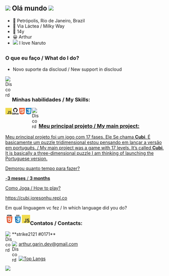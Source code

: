 ## <img src="https://i.imgur.com/qfRWQvB.gif" width="24px"> Olá mundo <img src="https://i.imgur.com/qfRWQvB.gif" width="24px">

 - 🚩 Petrópolis, Rio de Janeiro, Brazil
 - 🌌 Via Láctea / Milky Way
 - 👦 14y
 - 😀 Arthur
 - <img src="https://upload.wikimedia.org/wikipedia/commons/thumb/a/ab/Simbolo_konoha.svg/768px-Simbolo_konoha.svg.png" width="24px"> I love Naruto

 
 

 
##
 
### O que eu faço / What do I do?
 
 
 - Novo suporte da discloud / New support in discloud <a href="https://discloudbot.com/">
  <img align="left" alt="Discord" width="21px" src="https://avatars2.githubusercontent.com/u/52298750?s=200&v=4" />
</a>
 
 <br />
 <br />
 
 
 ##




### Minhas habilidades / My Skills:
<a href="https://pt.wikipedia.org/wiki/JavaScript">
  <img align="left" alt="Discord" width="21px" src="https://raw.githubusercontent.com/devicons/devicon/master/icons/javascript/javascript-original.svg" />


<a href="https://github.com">
  <img align="left" alt="Discord" width="21px" src="https://raw.githubusercontent.com/devicons/devicon/master/icons/github/github-original-wordmark.svg" />




<a href="https://pt.wikipedia.org/wiki/HTML#">
  <img align="left" alt="Discord" width="21px" src="https://raw.githubusercontent.com/devicons/devicon/master/icons/html5/html5-original.svg" />



 
 
 
<a href="https://pt.wikipedia.org/wiki/Cascading_Style_Sheets">
  <img align="left" alt="Discord" width="21px" src="https://raw.githubusercontent.com/devicons/devicon/master/icons/css3/css3-original.svg" />
 





<a href="hhttps://pt.wikipedia.org/wiki/Visual_Studio_Code">
  <img align="left" alt="Discord" width="21px" src="https://emoji.gg/assets/emoji/2022_vs_code_rainbow.gif" />
 
 <br />
 
 ##

### Meu principal projeto / My main project:

Meu principal projeto foi um jogo com 17 fases. Ele Se chama **Cubi**. É basicamente um puzzle tridimensional estou pensando em lançar a versão em português. / My main project was a game with 17 levels. It’s called **Cubi**. It is basically a three-dimensional puzzle I am thinking of launching the Portuguese version.

Demorou quanto tempo para fazer?

-**3 meses** / **3 months**

Como Joga / How to play?

https://cubi.joresonhu.repl.co

Em qual linguagem vc fez / In which language did you do?

<img align="left" alt="HTML5" width="26px" src="https://raw.githubusercontent.com/github/explore/80688e429a7d4ef2fca1e82350fe8e3517d3494d/topics/html/html.png" /> 




<img align="left" alt="CSS3" width="26px" src="https://raw.githubusercontent.com/github/explore/80688e429a7d4ef2fca1e82350fe8e3517d3494d/topics/css/css.png" /> 




<img align="left" alt="JavaScript" width="26px" src="https://raw.githubusercontent.com/github/explore/80688e429a7d4ef2fca1e82350fe8e3517d3494d/topics/javascript/javascript.png" />


##


### Contatos / Contacts:
 <a href="https://discord.gg/strike2121#0171">
  <img align="left" alt="Discord" width="21px" src="https://raw.githubusercontent.com/anuraghazra/anuraghazra/master/assets/discord-round.svg" />
</a> **strike2121 #0171**

 <a href="arthur.garin.dev@gmail.com
">
  <img align="left" alt="Discord" width="21px" src="https://lh3.googleusercontent.com/TEYCpDdqgEp18E9Nbjm30j9tOB4ebLWZzcvWTY4jMcWEglTolfRxq6Bo4R0Rn0XHqF9hkRSoF3vmwpohsDDZsoaqRQ=w128-h128-e365-rj-sc0x00ffffff" />
</a> arthur.garin.dev@gmail.com


##

[![Top Langs](https://github-readme-stats.vercel.app/api/top-langs/?username=Strike21)](https://github.com/Strike21)

![](https://github-readme-stats.vercel.app/api?username=Strike21&show_icons=true&theme=transparent)

 
